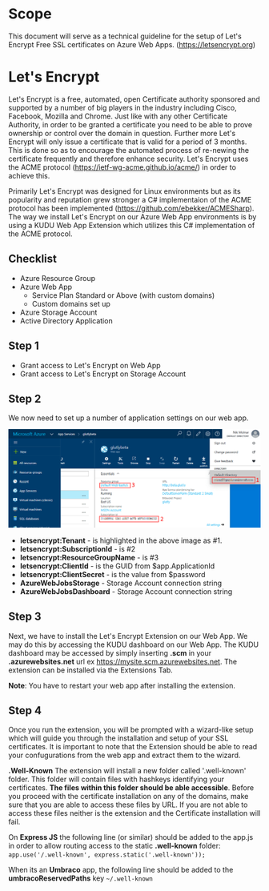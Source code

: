 # Scope
This document will serve as a technical guideline for the setup of Let's Encrypt Free SSL certificates on Azure Web Apps. (https://letsencrypt.org)

# Let's Encrypt
Let's Encrypt is a free, automated, open Certificate authority sponsored and supported by a  number of big players in the industry including Cisco, Facebook, Mozilla and Chrome.
Just like with any other Certificate Authority, in order to be granted a certificate you need to be able to prove ownership or control over the domain in question. Further more Let's Encrypt will only issue a certificate that is valid for a period of 3 months. This is done so as to encourage the automated process of re-newing the certificate frequently and therefore enhance security. Let's Encrypt uses the ACME protocol (https://ietf-wg-acme.github.io/acme/) in order to achieve this.

Primarily Let's Encrypt was designed for Linux environments but as its popularity and reputation grew stronger a C# implementaion of the ACME protocol has been implemented (https://github.com/ebekker/ACMESharp). The way we install Let's Encrypt on our Azure Web App environments is by using a KUDU Web App Extension which utilizes this C# implementation of the ACME protocol.

## Checklist
* Azure Resource Group
* Azure Web App
    * Service Plan Standard or Above (with custom domains)
    * Custom domains set up
* Azure Storage Account
* Active Directory Application

## Step 1
* Grant access to Let's Encrypt on Web App
* Grant access to Let's Encrypt on Storage Account

## Step 2
We now need to set up a number of application settings on our web app.

![alt text](https://github.com/IncredibleWeb/architecture/blob/master/Img/Let's%20Encrypt.png)

* **letsencrypt:Tenant** - is highlighted in the above image as #1.
* **letsencrypt:SubscriptionId** - is #2
* **letsencrypt:ResourceGroupName** - is #3
* **letsencrypt:ClientId** - is the GUID from $app.ApplicationId
* **letsencrypt:ClientSecret** - is the value from $password
* **AzureWebJobsStorage** - Storage Account connection string
* **AzureWebJobsDashboard** - Storage Account connection string

## Step 3
Next, we have to install the Let's Encrypt Extension on our Web App. We may do this by accessing the KUDU dashboard on our Web App. The KUDU dashboard may be accessed by simply inserting **.scm** in your **.azurewebsites.net** url ex https://mysite.scm.azurewebsites.net. 
The extension can be installed via the Extensions Tab. 

**Note**: You have to restart your web app after installing the extension.

## Step 4
Once you run the extension, you will be prompted with a wizard-like setup which will guide you through the installation and setup of your SSL certificates. It is important to note that the Extension should be able to read your confugurations from the web app and extract them to the wizard.

**.Well-Known**
The extension will install a new folder called '.well-known' folder. This folder will contain files with hashkeys identifying your certificates. **The files within this folder should be able accessible**. Before you proceed with the certificate installation on any of the domains, make sure that you are able to access these files by URL. If you are not able to access these files neither is the extension and the Certificate installation will fail.

On **Express JS** the following line (or similar) should be added to the app.js in order to allow routing access to the static **.well-known** folder:
`app.use('/.well-known', express.static('.well-known'));`

When its an **Umbraco** app, the following line should be added to the **umbracoReservedPaths** key
`~/.well-known`






